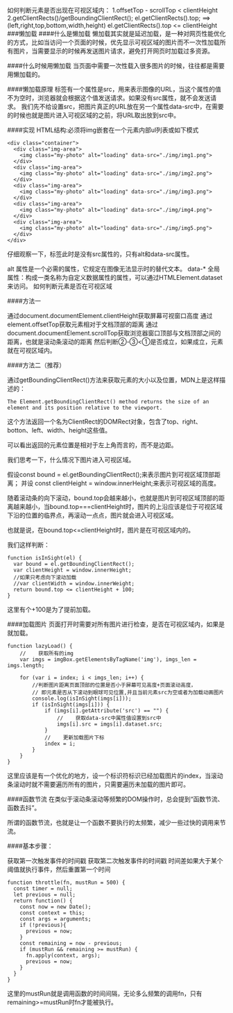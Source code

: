如何判断元素是否出现在可视区域内：
1.offsetTop - scrollTop < clientHeight
2.getClientRects()/getBoundingClientRect();
el.getClientRects().top; ==> (left,right,top,bottom,width,height)
el.getClientRects().top <= clientHeight
###懒加载
####什么是懒加载
懒加载其实就是延迟加载，是一种对网页性能优化的方式，比如当访问一个页面的时候，优先显示可视区域的图片而不一次性加载所有图片，当需要显示的时候再发送图片请求，避免打开网页时加载过多资源。

####什么时候用懒加载
当页面中需要一次性载入很多图片的时候，往往都是需要用懒加载的。

####懒加载原理
<img>标签有一个属性是src，用来表示图像的URL，当这个属性的值不为空时，浏览器就会根据这个值发送请求。如果没有src属性，就不会发送请求。
我们先不给<img>设置src，把图片真正的URL放在另一个属性data-src中，在需要的时候也就是图片进入可视区域的之前，将URL取出放到src中。

####实现
HTML结构:必须将img嵌套在一个元素内部ul列表或如下模式
```
<div class="container">
  <div class="img-area">
    <img class="my-photo" alt="loading" data-src="./img/img1.png">
  </div>
  <div class="img-area">
    <img class="my-photo" alt="loading" data-src="./img/img2.png">
  </div>
  <div class="img-area">
    <img class="my-photo" alt="loading" data-src="./img/img3.png">
  </div>
  <div class="img-area">
    <img class="my-photo" alt="loading" data-src="./img/img4.png">
  </div>
  <div class="img-area">
    <img class="my-photo" alt="loading" data-src="./img/img5.png">
  </div>
</div>
```
仔细观察一下，<img>标签此时是没有src属性的，只有alt和data-src属性。

alt 属性是一个必需的属性，它规定在图像无法显示时的替代文本。
data-* 全局属性：构成一类名称为自定义数据属性的属性，可以通过HTMLElement.dataset来访问。
如何判断元素是否在可视区域

####方法一

通过document.documentElement.clientHeight获取屏幕可视窗口高度
通过element.offsetTop获取元素相对于文档顶部的距离
通过document.documentElement.scrollTop获取浏览器窗口顶部与文档顶部之间的距离，也就是滚动条滚动的距离
然后判断②-③<①是否成立，如果成立，元素就在可视区域内。


####方法二（推荐）

通过getBoundingClientRect()方法来获取元素的大小以及位置，MDN上是这样描述的：
```
The Element.getBoundingClientRect() method returns the size of an element and its position relative to the viewport.
```
这个方法返回一个名为ClientRect的DOMRect对象，包含了top、right、botton、left、width、height这些值。

可以看出返回的元素位置是相对于左上角而言的，而不是边距。

我们思考一下，什么情况下图片进入可视区域。

假设const bound = el.getBoundingClientRect();来表示图片到可视区域顶部距离；
并设 const clientHeight = window.innerHeight;来表示可视区域的高度。

随着滚动条的向下滚动，bound.top会越来越小，也就是图片到可视区域顶部的距离越来越小，当bound.top===clientHeight时，图片的上沿应该是位于可视区域下沿的位置的临界点，再滚动一点点，图片就会进入可视区域。

也就是说，在bound.top<=clientHeight时，图片是在可视区域内的。

我们这样判断：
```
function isInSight(el) {
  var bound = el.getBoundingClientRect();
  var clientHeight = window.innerHeight;
  //如果只考虑向下滚动加载
  //var clientWidth = window.innerWeight;
  return bound.top <= clientHeight + 100;
}
```
这里有个+100是为了提前加载。

####加载图片
页面打开时需要对所有图片进行检查，是否在可视区域内，如果是就加载。
```
function lazyLoad() {
    //    获取所有的img
    var imgs = imgBox.getElementsByTagName('img'), imgs_len = imgs.length;

    for (var i = index; i < imgs_len; i++) {
        //判断图片距离页面顶部的位置是否小于屏幕可见高度+页面滚动高度，
        // 即元素是否从下滚动到眼球可见位置,并且当前元素src为空或者为加载动画图片
        console.log(isInSight(imgs[i]));
        if (isInSight(imgs[i])) {
            if (imgs[i].getAttribute('src') == "") {
                //    获取data-src中属性值设置到src中
                imgs[i].src = imgs[i].dataset.src;
            }
            //    更新加载图片下标
            index = i;
        }
    }
}
```
这里应该是有一个优化的地方，设一个标识符标识已经加载图片的index，当滚动条滚动时就不需要遍历所有的图片，只需要遍历未加载的图片即可。

####函数节流
在类似于滚动条滚动等频繁的DOM操作时，总会提到“函数节流、函数去抖”。

所谓的函数节流，也就是让一个函数不要执行的太频繁，减少一些过快的调用来节流。

####基本步骤：

获取第一次触发事件的时间戳
获取第二次触发事件的时间戳
时间差如果大于某个阈值就执行事件，然后重置第一个时间
```
function throttle(fn, mustRun = 500) {
  const timer = null;
  let previous = null;
  return function() {
    const now = new Date();
    const context = this;
    const args = arguments;
    if (!previous){
      previous = now;
    }
    const remaining = now - previous;
    if (mustRun && remaining >= mustRun) {
      fn.apply(context, args);
      previous = now;
    }
  }
}
```
这里的mustRun就是调用函数的时间间隔，无论多么频繁的调用fn，只有remaining>=mustRun时fn才能被执行。